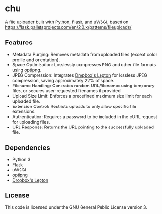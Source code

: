 # chu
A file uploader built with Python, Flask, and uWSGI, based on https://flask.palletsprojects.com/en/2.0.x/patterns/fileuploads/

## Features
- Metadata Purging: Removes metadata from uploaded files (except color profile and orientation).
- Space Optimization: Losslessly compresses PNG and other file formats using [optipng](http://optipng.sourceforge.net/).
- JPEG Compression: Integrates [Dropbox's Lepton](https://github.com/dropbox/lepton) for lossless JPEG compression, saving approximately 22% of space.
- Filename Handling: Generates random URL/filenames using temporary files, or secures user-requested filenames if provided.
- Upload Size Limit: Enforces a predefined maximum size limit for each uploaded file.
- Extension Control: Restricts uploads to only allow specific file extensions.
- Authentication: Requires a password to be included in the cURL request for uploading files.
- URL Response: Returns the URL pointing to the successfully uploaded file.

## Dependencies

- Python 3
- Flask
- uWSGI
- [optipng](https://optipng.sourceforge.net/)
- [Dropbox's Lepton](https://github.com/dropbox/lepton)

## License

This code is licensed under the GNU General Public License version 3.
